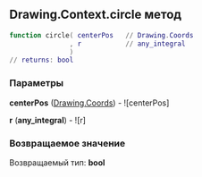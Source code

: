 ## Drawing.Context.circle метод


```lua
function circle( centerPos   // Drawing.Coords
               , r           // any_integral
               )
// returns: bool
```


### Параметры

**centerPos** ([Drawing.Coords](../../Drawing/Coords.md)) - ![centerPos]

**r** (**any_integral**) - ![r]

### Возвращаемое значение

Возвращаемый тип: **bool**


